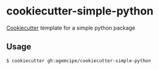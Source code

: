# cookiecutter-simple-python

[Cookiecutter](https://github.com/cookiecutter/cookiecutter) template for a simple python package

## Usage
```[bash]
$ cookiecutter gh:agemcipe/cookiecutter-simple-python
```
